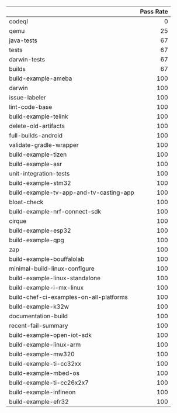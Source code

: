 |                                         |   Pass Rate |
|:----------------------------------------|------------:|
| codeql                                  |           0 |
| qemu                                    |          25 |
| java-tests                              |          67 |
| tests                                   |          67 |
| darwin-tests                            |          67 |
| builds                                  |          67 |
| build-example-ameba                     |         100 |
| darwin                                  |         100 |
| issue-labeler                           |         100 |
| lint-code-base                          |         100 |
| build-example-telink                    |         100 |
| delete-old-artifacts                    |         100 |
| full-builds-android                     |         100 |
| validate-gradle-wrapper                 |         100 |
| build-example-tizen                     |         100 |
| build-example-asr                       |         100 |
| unit-integration-tests                  |         100 |
| build-example-stm32                     |         100 |
| build-example-tv-app-and-tv-casting-app |         100 |
| bloat-check                             |         100 |
| build-example-nrf-connect-sdk           |         100 |
| cirque                                  |         100 |
| build-example-esp32                     |         100 |
| build-example-qpg                       |         100 |
| zap                                     |         100 |
| build-example-bouffalolab               |         100 |
| minimal-build-linux-configure           |         100 |
| build-example-linux-standalone          |         100 |
| build-example-i-mx-linux                |         100 |
| build-chef-ci-examples-on-all-platforms |         100 |
| build-example-k32w                      |         100 |
| documentation-build                     |         100 |
| recent-fail-summary                     |         100 |
| build-example-open-iot-sdk              |         100 |
| build-example-linux-arm                 |         100 |
| build-example-mw320                     |         100 |
| build-example-ti-cc32xx                 |         100 |
| build-example-mbed-os                   |         100 |
| build-example-ti-cc26x2x7               |         100 |
| build-example-infineon                  |         100 |
| build-example-efr32                     |         100 |